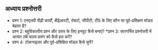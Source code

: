## अध्याय प्रश्नोत्तरी
* प्रश्न 1: एनएलपी पीढ़ी कार्यों, बीईआरटी, रोबर्टा, जीपीटी, टी5 के लिए कौन सा पूर्व-प्रशिक्षण मॉडल बेहतर है?
* प्रश्न 2: बहुविकल्पीय प्रश्न और उत्तर के लिए इनपुट कैसे बनाएं?
*प्रश्न 3: सारगर्भित प्रश्नोत्तरी में अत्यंत लंबे पाठ्य प्रसंग को कैसे हल करें?
* प्रश्न 4: टोकनाइज़र और पूर्व-प्रशिक्षित मॉडल कैसे चुनें?